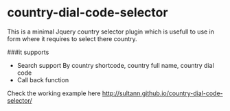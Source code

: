 # country-dial-code-selector
This is a minimal Jquery country selector plugin which is usefull to use in form where it requires to select there country.

###it supports 
* Search support By country shortcode, country full name, country dial code
* Call back function


Check the working example here http://sultann.github.io/country-dial-code-selector/
